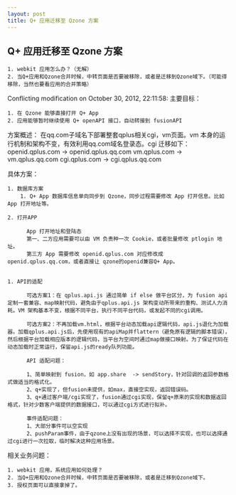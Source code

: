 ```yaml
---
layout: post
title: Q+ 应用迁移至 Qzone 方案
---
```


## Q+ 应用迁移至 Qzone 方案


	1. webkit 应用怎么办？（无解）
	2. 当Q+应用和Qzone合并时候，中转页面是否要被移除，或者是迁移到Qzone域下。（可能得移除，当然也要看应用的合并策略）

Conflicting modification on October 30, 2012, 22:11:58:
主要目标：

	1. 在 Qzone 能够直接打开 Q+ App
	2. 应用能够暂时继续使用 Q+ openAPI 接口，自动转接到 fusionAPI

方案概述：
   在qq.com子域名下部署整套qplus相关cgi，vm页面。vm 本身的运行机制和架构不变，有效利用qq.com域名登录态。cgi 迁移如下：
     openid.qplus.com -> openid.qplus.qq.com
     vm.qplus.com -> vm.qplus.qq.com
     cgi.qplus.com -> cgi.qplus.qq.com

具体方案：

	1. 数据库方案
		1. Q+ App 数据库信息单向同步到 Qzone，同步过程需要修改 App 打开信息。比如 App 打开地址等。

	2. 打开APP

          App 打开地址和登陆态
          第一、二方应用需要可以由 VM 负责种一次 Cookie，或者批量修改 ptlogin 地址。
          第三方 App 需要修改 openid.qplus.com 对应修改成 openid.qplus.qq.com，或者直接让 qzone的openid兼容Q+ App。


	1. API的适配

          可选方案1：在 qplus.api.js 通过简单 if else 做平台区分，为 fusion api 定制一套兼容、map映射代码，避免由于qplus.api.js 架构变动所带来的重构、测试人力消耗。VM 架构基本不变，根据不同平台，执行不同平台代码，或发起不同的cgi调用。

          可选方案2：不再加载vm.html，根据平台动态加载api逻辑代码，api.js退化为加载器。加载qplus.api.js后，先使用现有的apiMap并flattern（避免原有逻辑的脚本错误），然后根据平台加载相应版本的逻辑代码，当平台为空间时通过map做接口映射。为了保证代码在动态加载时正常运行，保留api.js的ready队列功能。

          API 适配问题：

          1、简单映射到 fusion，如 app.share  -> sendStory，针对回调的返回参数格式做适当的格式化。
          2、q+实现了，但fusion未提供，如max，直接空实现，返回错误码。
          3、q+通过客户端/cgi实现了，fusion通过cgi实现，保留q+原来的实现和数据返回格式，针对少数客户端提供的数据接口，可以通过cgi方式进行拟补。

          事件适配问题：
          1、大部分事件可以空实现
          2、pushParam事件，由于qzone上没有出现的场景，可以选择不实现，也可以选择通过cgi进行一次拉取，临时解决这种应用场景。

相关业务问题：

	1. webkit 应用，系统应用如何处理？
	2. 当Q+应用和Qzone合并时候，中转页面是否要被移除，或者是迁移到Qzone域下。
	3. 授权页面可以直接拿掉了。

